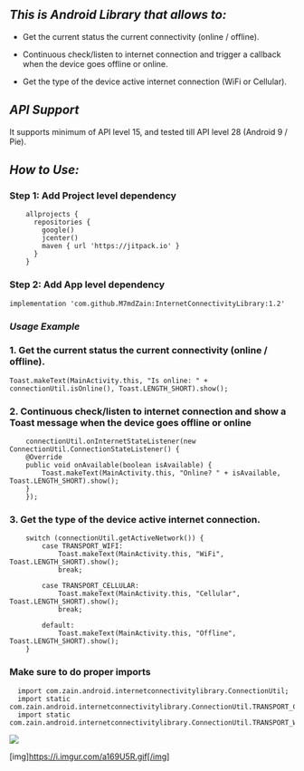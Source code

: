 ## *This is Android Library that allows to:*


* Get the current status the current connectivity (online / offline).
	
* Continuous check/listen to internet connection and trigger a callback when the device goes offline or online.
	
* Get the type of the device active internet connection (WiFi or Cellular).


## *API Support*

It supports minimum of API level 15, and tested till API level 28 (Android 9 / Pie).
  
  
## *How to Use:*
  
### Step 1: Add Project level dependency
```  
    allprojects {
      repositories {
        google()
        jcenter()
        maven { url 'https://jitpack.io' }
      }
    }
```

### Step 2: Add App level dependency

```
implementation 'com.github.M7mdZain:InternetConnectivityLibrary:1.2'
```     
     
### *Usage Example*
  
  
###     1. Get the current status the current connectivity (online / offline).

```
Toast.makeText(MainActivity.this, "Is online: " + connectionUtil.isOnline(), Toast.LENGTH_SHORT).show();
 ```	    


###     2. Continuous check/listen to internet connection and show a Toast message when the device goes offline or online

```
    connectionUtil.onInternetStateListener(new ConnectionUtil.ConnectionStateListener() {
	@Override
	public void onAvailable(boolean isAvailable) {
	    Toast.makeText(MainActivity.this, "Online? " + isAvailable, Toast.LENGTH_SHORT).show();
	}
    });
```

###     3. Get the type of the device active internet connection.

```
	switch (connectionUtil.getActiveNetwork()) {
		case TRANSPORT_WIFI:
		    Toast.makeText(MainActivity.this, "WiFi", Toast.LENGTH_SHORT).show();
		    break;

		case TRANSPORT_CELLULAR:
		    Toast.makeText(MainActivity.this, "Cellular", Toast.LENGTH_SHORT).show();
		    break;

		default:
		    Toast.makeText(MainActivity.this, "Offline", Toast.LENGTH_SHORT).show();
	}
```

### Make sure to do proper imports
```
  import com.zain.android.internetconnectivitylibrary.ConnectionUtil;
  import static com.zain.android.internetconnectivitylibrary.ConnectionUtil.TRANSPORT_CELLULAR;
  import static com.zain.android.internetconnectivitylibrary.ConnectionUtil.TRANSPORT_WIFI;
```

<img src="https://i.imgur.com/a169U5R.gif"/>

[img]https://i.imgur.com/a169U5R.gif[/img]
